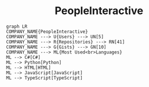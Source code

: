 <h1 align="center">PeopleInteractive</h1>

```mermaid
graph LR
COMPANY_NAME{PeopleInteractive}
COMPANY_NAME ---> U{Users} ---> UN[5]
COMPANY_NAME ---> R{Repositories} ---> RN[41]
COMPANY_NAME ---> G{Gists} ---> GN[10]
COMPANY_NAME ---> ML{Most Used<br>Languages}
ML --> C#[C#]
ML --> Python[Python]
ML --> HTML[HTML]
ML --> JavaScript[JavaScript]
ML --> TypeScript[TypeScript]
```
